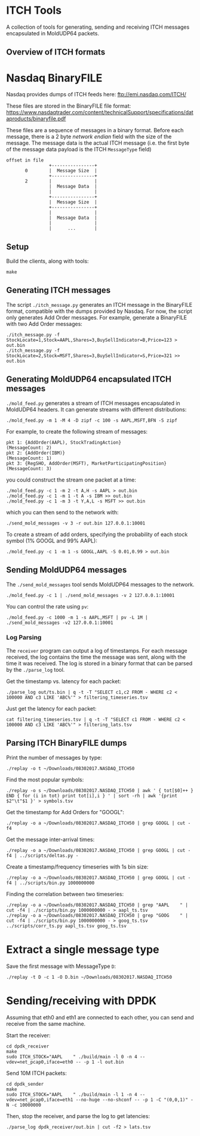 # ITCH Tools
A collection of tools for generating, sending and receiving ITCH messages
encapsulated in MoldUDP64 packets.

## Overview of ITCH formats

# Nasdaq BinaryFILE
Nasdaq provides dumps of ITCH feeds here:
ftp://emi.nasdaq.com/ITCH/

These files are stored in the BinaryFILE file format:
https://www.nasdaqtrader.com/content/technicalSupport/specifications/dataproducts/binaryfile.pdf

These files are a sequence of messages in a binary format. Before each message,
there is a 2 byte *network endian* field with the size of the message. The
message data is the actual ITCH message (i.e. the first byte of the message
data payload is the ITCH `MessageType` field)

    
    offset in file
                    +----------------+
           0        |  Message Size  |
                    +----------------+
           2        |                |
                    |  Message Data  |
                    |                |
                    +----------------+
                    |  Message Size  |
                    +----------------+
                    |                |
                    |  Message Data  |
                    |                |
                    |      ...       |

## Setup
Build the clients, along with tools:

    make

## Generating ITCH messages
The script `./itch_message.py` generates an ITCH message in the
BinaryFILE format, compatible with the dumps provided by Nasdaq. For now, the
script only generates Add Order messages. For example, generate a BinaryFILE
with two Add Order messages:

    ./itch_message.py -f StockLocate=1,Stock=AAPL,Shares=3,BuySellIndicator=B,Price=123 > out.bin
    ./itch_message.py -f StockLocate=2,Stock=MSFT,Shares=3,BuySellIndicator=S,Price=321 >> out.bin

## Generating MoldUDP64 encapsulated ITCH messages
`./mold_feed.py` generates a stream of ITCH messages encapsulated in MoldUDP64
headers. It can generate streams with different distributions:

    ./mold_feed.py -m 1 -M 4 -D zipf -c 100 -s AAPL,MSFT,BFN -S zipf

For example, to create the following stream of messages:

    pkt 1: {AddOrder(AAPL), StockTradingAction}                    (MessageCount: 2)
    pkt 2: {AddOrder(IBM)}                                         (MessageCount: 1)
    pkt 3: {RegSHO, AddOrder(MSFT), MarketParticipatingPosition}   (MessageCount: 3)

you could construct the stream one packet at a time:

    ./mold_feed.py -c 1 -m 2 -t A,H -s AAPL > out.bin
    ./mold_feed.py -c 1 -m 1 -t A -s IBM >> out.bin
    ./mold_feed.py -c 1 -m 3 -t Y,A,L -s MSFT >> out.bin

which you can then send to the network with:

    ./send_mold_messages -v 3 -r out.bin 127.0.0.1:10001

To create a stream of add orders, specifying the probability of each stock
symbol (1% GOOGL and 99% AAPL):

    ./mold_feed.py -c 1 -m 1 -s GOOGL,AAPL -S 0.01,0.99 > out.bin


## Sending MoldUDP64 messages
The `./send_mold_messages` tool sends MoldUDP64 messages to the network.

    ./mold_feed.py -c 1 | ./send_mold_messages -v 2 127.0.0.1:10001

You can control the rate using `pv`:

    ./mold_feed.py -c 1000 -m 1 -s AAPL,MSFT | pv -L 1M | ./send_mold_messages -v2 127.0.0.1:10001

### Log Parsing
The `receiver` program can output a log of timestamps. For each message
received, the log contains the time the message was sent, along with the time
it was received. The log is stored in a binary format that can be parsed by the
`./parse_log` tool.

Get the timestamp vs. latency for each packet:

    ./parse_log out/ts.bin | q -t -T "SELECT c1,c2 FROM - WHERE c2 < 100000 AND c3 LIKE 'ABC%'" > filtering_timeseries.tsv

Just get the latency for each packet:

    cat filtering_timeseries.tsv | q -t -T "SELECT c1 FROM - WHERE c2 < 100000 AND c3 LIKE 'ABC%'" > filtering_lats.tsv

## Parsing ITCH BinaryFILE dumps
Print the number of messages by type:

    ./replay -o t ~/Downloads/08302017.NASDAQ_ITCH50

Find the most popular symbols:

    ./replay -o s ~/Downloads/08302017.NASDAQ_ITCH50 | awk ' { tot[$0]++ } END { for (i in tot) print tot[i],i } ' | sort -rh | awk '{print $2"\t"$1 }' > symbols.tsv

Get the timestamp for Add Orders for "GOOGL":

    ./replay -o a ~/Downloads/08302017.NASDAQ_ITCH50 | grep GOOGL | cut -f4

Get the message inter-arrival times:

    ./replay -o a ~/Downloads/08302017.NASDAQ_ITCH50 | grep GOOGL | cut -f4 | ../scripts/deltas.py -

Create a timestamp/frequency timeseries with 1s bin size:

    ./replay -o a ~/Downloads/08302017.NASDAQ_ITCH50 | grep GOOGL | cut -f4 | ../scripts/bin.py 1000000000

Finding the correlation between two timeseries:

    ./replay -o a ~/Downloads/08302017.NASDAQ_ITCH50 | grep "AAPL    " | cut -f4 | ./scripts/bin.py 1000000000 - > aapl_ts.tsv
    ./replay -o a ~/Downloads/08302017.NASDAQ_ITCH50 | grep "GOOG    " | cut -f4 | ./scripts/bin.py 1000000000 - > goog_ts.tsv
    ../scripts/corr_ts.py aapl_ts.tsv goog_ts.tsv


# Extract a single message type
Save the first message with MessageType `D`:

    ./replay -t D -c 1 -O D.bin ~/Downloads/08302017.NASDAQ_ITCH50

# Sending/receiving with DPDK
Assuming that eth0 and eth1 are connected to each other, you can send and
receive from the same machine.

Start the receiver:

    cd dpdk_receiver
    make
    sudo ITCH_STOCK="AAPL    " ./build/main -l 0 -n 4 --vdev=net_pcap0,iface=eth0 -- -p 1 -l out.bin

Send 10M ITCH packets:

    cd dpdk_sender
    make
    sudo ITCH_STOCK="AAPL    " ./build/main -l 1 -n 4 --vdev=net_pcap0,iface=eth1 --no-huge --no-shconf -- -p 1 -C "(0,0,1)" -N -c 10000000

Then, stop the receiver, and parse the log to get latencies:

    ./parse_log dpdk_receiver/out.bin | cut -f2 > lats.tsv
